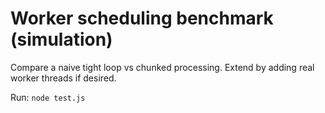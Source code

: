 # Worker scheduling benchmark (simulation)

Compare a naive tight loop vs chunked processing. Extend by adding real worker threads if desired.

Run: `node test.js`
